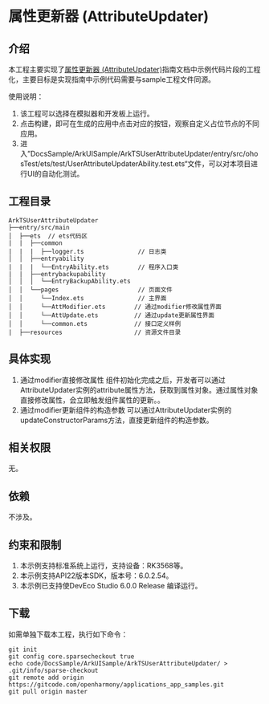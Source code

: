 # 属性更新器 (AttributeUpdater)

## 介绍

本工程主要实现了[属性更新器 (AttributeUpdater)](https://gitcode.com/openharmony/docs/blob/master/zh-cn/application-dev/ui/arkts-user-defined-extension-attributeUpdater.md)指南文档中示例代码片段的工程化，主要目标是实现指南中示例代码需要与sample工程文件同源。

使用说明：
1. 该工程可以选择在模拟器和开发板上运行。
2. 点击构建，即可在生成的应用中点击对应的按钮，观察自定义占位节点的不同应用。
3. 进入”DocsSample/ArkUISample/ArkTSUserAttributeUpdater/entry/src/ohosTest/ets/test/UserAttributeUpdaterAbility.test.ets“文件，可以对本项目进行UI的自动化测试。

## 工程目录

```
ArkTSUserAttributeUpdater
├──entry/src/main
│  ├──ets  // ets代码区
|  |  ├──common
|  |  |  ├──logger.ts               // 日志类
│  │  ├──entryability
|  |  |  └──EntryAbility.ets        // 程序入口类
|  |  ├──entrybackupability
│  │  │  └──EntryBackupAbility.ets   
│  │  └──pages                      // 页面文件
│  │     └──Index.ets               // 主界面
│  │     └──AttModifier.ets        // 通过modifier修改属性界面
│  │     └──AttUpdate.ets          // 通过update更新属性界面
│  │     └──common.ets             // 接口定义样例
|  ├──resources         		   // 资源文件目录
```

## 具体实现

1. 通过modifier直接修改属性
   组件初始化完成之后，开发者可以通过AttributeUpdater实例的attribute属性方法，获取到属性对象。通过属性对象直接修改属性，会立即触发组件属性的更新。。
2. 通过modifier更新组件的构造参数
   可以通过AttributeUpdater实例的updateConstructorParams方法，直接更新组件的构造参数。



## 相关权限

无。

## 依赖

不涉及。

## 约束和限制

1. 本示例支持标准系统上运行，支持设备：RK3568等。
2. 本示例支持API22版本SDK，版本号：6.0.2.54。
3. 本示例已支持使DevEco Studio 6.0.0 Release 编译运行。

## 下载

如需单独下载本工程，执行如下命令：

```
git init
git config core.sparsecheckout true
echo code/DocsSample/ArkUISample/ArkTSUserAttributeUpdater/ > .git/info/sparse-checkout
git remote add origin https://gitcode.com/openharmony/applications_app_samples.git
git pull origin master
```